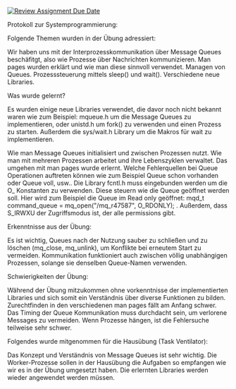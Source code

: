 [![Review Assignment Due Date](https://classroom.github.com/assets/deadline-readme-button-22041afd0340ce965d47ae6ef1cefeee28c7c493a6346c4f15d667ab976d596c.svg)](https://classroom.github.com/a/H1vNwaly)

Protokoll zur Systemprogrammierung:

Folgende Themen wurden in der Übung adressiert:

Wir haben uns mit der Interprozesskommunikation über Message Queues beschäfitgt, also wie Prozesse über Nachrichten kommunizieren.
Man pages wurden erklärt und wie man diese sinnvoll verwendet.
Managen von Queues.
Prozesssteuerung mittels sleep() und wait().
Verschiedene neue Libraries.

Was wurde gelernt?

Es wurden einige neue Libraries verwendet, die davor noch nicht bekannt waren wie zum Beispiel: mqueue.h um die Message Queues zu implementieren, oder unistd.h um fork() zu verwenden und einen Prozess zu starten.
Außerdem die sys/wait.h Library um die Makros für wait zu implementieren.

Wie man Message Queues initialisiert und zwischen Prozessen nutzt.
Wie man mit mehreren Prozessen arbeitet und ihre Lebenszyklen verwaltet.
Das umgehen mit man pages wurde erlernt.
Welche Fehlerquellen bei Queue Operationen auftreten können wie zum Beispiel Queue schon vorhanden oder Queue voll, usw..
Die Library fcntl.h muss eingebunden werden um die O_ Konstanten zu verwenden. Diese steuern wie die Queue geöffnet werden soll. Hier wird zum Beispiel die Queue im Read only geöffnet: mqd_t command_queue = mq_open("/mq_r47587", O_RDONLY); .
Außerdem, dass S_IRWXU der Zugriffsmodus ist, der alle permissions gibt.

Erkenntnisse aus der Übung:

Es ist wichtig, Queues nach der Nutzung sauber zu schließen und zu löschen (mq_close, mq_unlink), um Konflikte bei erneutem Start zu vermeiden.
Kommunikation funktioniert auch zwischen völlig unabhängigen Prozessen, solange sie denselben Queue-Namen verwenden.

Schwierigkeiten der Übung:

Während der Übung mitzukommen ohne vorkenntnisse der implementierten Libraries und sich somit ein Verständnis über diverse Funktionen zu bilden.
Zurechtfinden in den verschiedenen man pages fällt am Anfang schwer.
Das Timing der Queue Kommunikation muss durchdacht sein, um verlorene Messages zu vermeiden.
Wenn Prozesse hängen, ist die Fehlersuche teilweise sehr schwer.

Folgendes wurde mitgenommen für die Hausübung (Task Ventilator):

Das Konzept und Verständnis von Message Queues ist sehr wichtig.
Die Worker-Prozesse sollen in der Hausübung die Aufgaben so empfangen wie wir es in der Übung umgesetzt haben.
Die erlernten Libraries werden wieder angewendet werden müssen.



